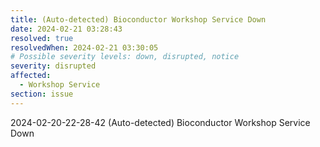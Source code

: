 ```yaml
---
title: (Auto-detected) Bioconductor Workshop Service Down
date: 2024-02-21 03:28:43
resolved: true
resolvedWhen: 2024-02-21 03:30:05
# Possible severity levels: down, disrupted, notice
severity: disrupted
affected:
  - Workshop Service
section: issue
---
```


2024-02-20-22-28-42 (Auto-detected) Bioconductor Workshop Service Down

